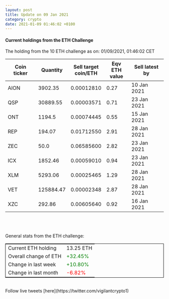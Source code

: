 ```yaml
---
layout: post
title: Update on 09 Jan 2021
category: crypto
date: 2021-01-09 01:46:02 +0100
---
```

<!-- Global site tag (gtag.js) - Google Analytics -->
<script async src="https://www.googletagmanager.com/gtag/js?id=UA-103831149-5"></script>
<script>
  window.dataLayer = window.dataLayer || [];
  function gtag(){dataLayer.push(arguments);}
  gtag('js', new Date());

  gtag('config', 'UA-103831149-5');
</script>


#### Current holdings from the ETH Challenge

The holding from the 10 ETH challenge as on: 01/09/2021, 01:46:02 CET

|Coin ticker|Quantity|Sell target<br>coin/ETH|Eqv ETH<br>value|Sell latest by|
|-----------|--------|-----------|-----------|--------------|
AION|3902.35|  0.00012810|0.27|10 Jan 2021|
QSP|30889.55|  0.00003571|0.71|23 Jan 2021|
ONT|1194.5|  0.00074445|0.55|15 Jan 2021|
REP|194.07|  0.01712550|2.91|28 Jan 2021|
ZEC|50.0|  0.06585600|2.82|23 Jan 2021|
ICX|1852.46|  0.00059010|0.94|23 Jan 2021|
XLM|5293.06|  0.00025465|1.29|28 Jan 2021|
VET|125884.47|  0.00002348|2.87|28 Jan 2021|
XZC|292.86|  0.00605640|0.92|16 Jan 2021|

<br>
<br>
<br>
General stats from the ETH challenge:

<table style="border:1px solid black;margin-left:auto;margin-right:auto;">
	<tbody>
	<tr>
		<td>Current ETH holding</td>
		<td>     13.25 ETH</td>
	</tr>
	<tr>
		<td>Overall change of ETH</td>
		<td><font color="green">+32.45%</font></td>
	</tr>
	<tr>
		<td>Change in last week</td>
		<td><font color="green">+10.80%</font></td>
	</tr>
	<tr>
		<td>Change in last month</td>
		<td><font color="red">-6.82%</font></td>
	</tr>
	</tbody>
</table>

<br>
Follow live tweets [here](https://twitter.com/vigilantcrypto1)
<br>
<br>